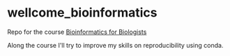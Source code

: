 # wellcome_bioinformatics

Repo for the course [Bioinformatics for Biologists](https://coursesandconferences.wellcomeconnectingscience.org/event/bioinformatics-for-biologists-an-introduction-to-linux-bash-scripting-and-r-20230717/)

Along the course I'll try to improve my skills on reproducibility using conda. 
